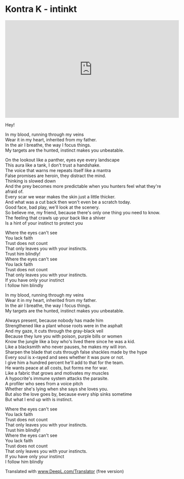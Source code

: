 # Kontra K - intinkt

<iframe width="560" height="315" src="https://www.youtube.com/embed/Y5wyZgu4Bj4" frameborder="0" allow="accelerometer; autoplay; encrypted-media; gyroscope; picture-in-picture" allowfullscreen></iframe>

Hey!

In my blood, running through my veins  
Wear it in my heart, inherited from my father.  
In the air I breathe, the way I focus things.  
My targets are the hunted, instinct makes you unbeatable.  

On the lookout like a panther, eyes eye every landscape  
This aura like a tank, I don't trust a handshake.  
The voice that warns me repeats itself like a mantra  
False promises are heroin, they distract the mind.  
Thinking is slowed down  
And the prey becomes more predictable when you hunters feel what they're afraid of.  
Every scar we wear makes the skin just a little thicker.  
And what was a cut back then won't even be a scratch today.  
Good face, bad play, we'll look at the scenery.  
So believe me, my friend, because there's only one thing you need to know.  
The feeling that crawls up your back like a shiver  
Is a hint of your instinct to protect you  

Where the eyes can't see  
You lack faith  
Trust does not count  
That only leaves you with your instincts.  
Trust him blindly!  
Where the eyes can't see  
You lack faith  
Trust does not count  
That only leaves you with your instincts.  
If you have only your instinct  
I follow him blindly  

In my blood, running through my veins  
Wear it in my heart, inherited from my father.  
In the air I breathe, the way I focus things.  
My targets are the hunted, instinct makes you unbeatable.  

Always present, because nobody has made him  
Strengthened like a plant whose roots were in the asphalt  
And my gaze, it cuts through the gray-black veil  
Because they lure you with poison, purple bills or women  
Know the jungle like a boy who's lived there since he was a kid.  
Like a blacksmith who never pauses, he makes my will iron.  
Sharpen the blade that cuts through false shackles made by the hype  
Every soul is x-rayed and sees whether it was pure or not.  
I give him a hundred percent he'll add to that for the team.  
He wants peace at all costs, but forms me for war.  
Like a fabric that grows and motivates my muscles  
A hypocrite's immune system attacks the parasite.  
A profiler who sees from a voice pitch  
Whether she's lying when she says she loves you.  
But also the love goes by, because every ship sinks sometime  
But what I end up with is instinct.  

Where the eyes can't see  
You lack faith  
Trust does not count  
That only leaves you with your instincts.  
Trust him blindly!  
Where the eyes can't see  
You lack faith  
Trust does not count  
That only leaves you with your instincts.  
If you have only your instinct  
I follow him blindly  

Translated with www.DeepL.com/Translator (free version)
